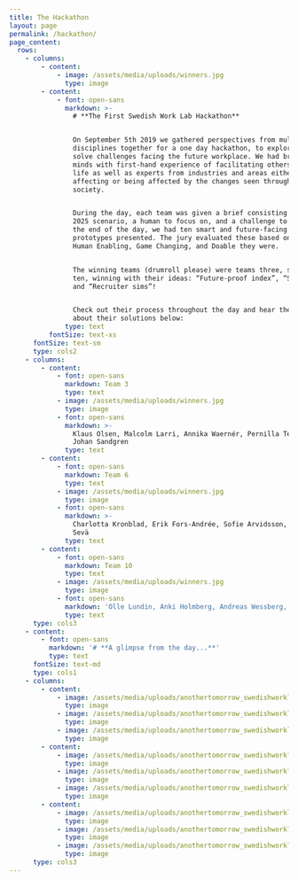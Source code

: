 ```yaml
---
title: The Hackathon
layout: page
permalink: /hackathon/
page_content:
  rows:
    - columns:
        - content:
            - image: /assets/media/uploads/winners.jpg
              type: image
        - content:
            - font: open-sans
              markdown: >-
                # **The First Swedish Work Lab Hackathon**


                On September 5th 2019 we gathered perspectives from multiple
                disciplines together for a one day hackathon, to explore and
                solve challenges facing the future workplace. We had bright
                minds with first-hand experience of facilitating others' work
                life as well as experts from industries and areas either
                affecting or being affected by the changes seen throughout
                society.


                During the day, each team was given a brief consisting of a year
                2025 scenario, a human to focus on, and a challenge to solve. At
                the end of the day, we had ten smart and future-facing
                prototypes presented. The jury evaluated these based on how
                Human Enabling, Game Changing, and Doable they were. 


                The winning teams (drumroll please) were teams three, six, and
                ten, winning with their ideas: “Future-proof index”, “Swop-in”,
                and “Recruiter sims”! 


                Check out their process throughout the day and hear them talk
                about their solutions below:
              type: text
          fontSize: text-xs
      fontSize: text-sm
      type: cols2
    - columns:
        - content:
            - font: open-sans
              markdown: Team 3
              type: text
            - image: /assets/media/uploads/winners.jpg
              type: image
            - font: open-sans
              markdown: >-
                Klaus Olsen, Malcolm Larri, Annika Waernér, Pernilla Tellefors,
                Johan Sandgren
              type: text
        - content:
            - font: open-sans
              markdown: Team 6
              type: text
            - image: /assets/media/uploads/winners.jpg
              type: image
            - font: open-sans
              markdown: >-
                Charlotta Kronblad, Erik Fors-Andrée, Sofie Arvidsson, Carolina
                Sevä
              type: text
        - content:
            - font: open-sans
              markdown: Team 10
              type: text
            - image: /assets/media/uploads/winners.jpg
              type: image
            - font: open-sans
              markdown: 'Olle Lundin, Anki Holmberg, Andreas Wessberg, Johan Zetterström'
              type: text
      type: cols3
    - content:
        - font: open-sans
          markdown: '# **A glimpse from the day...**'
          type: text
      fontSize: text-md
      type: cols1
    - columns:
        - content:
            - image: /assets/media/uploads/anothertomorrow_swedishworklab_25.jpg
              type: image
            - image: /assets/media/uploads/anothertomorrow_swedishworklab_40.jpg
              type: image
            - image: /assets/media/uploads/anothertomorrow_swedishworklab_97.jpg
              type: image
        - content:
            - image: /assets/media/uploads/anothertomorrow_swedishworklab_11.jpg
              type: image
            - image: /assets/media/uploads/anothertomorrow_swedishworklab_74.jpg
              type: image
            - image: /assets/media/uploads/anothertomorrow_swedishworklab_150.jpg
              type: image
        - content:
            - image: /assets/media/uploads/anothertomorrow_swedishworklab_20.jpg
              type: image
            - image: /assets/media/uploads/anothertomorrow_swedishworklab_82.jpg
              type: image
            - image: /assets/media/uploads/anothertomorrow_swedishworklab_164.jpg
              type: image
      type: cols3
---
```


